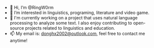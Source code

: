 - 👋 Hi, I’m @RingW0rm
- 👀 I’m interested in linguistics, programing, literature and video game.
- 🔭 I'm currently working on a project that uses natural language processing to analyze some text. I also enjoy contributing to open-source projects related to linguistics and education.
- 📫 My email is: donghx2002@outlook.com, feel free to contact me anytime!

<!---
RingW0rm/RingW0rm is a ✨ special ✨ repository because its `README.md` (this file) appears on your GitHub profile.
You can click the Preview link to take a look at your changes.
--->
